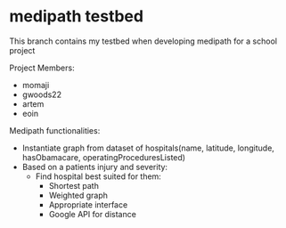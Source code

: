 # medipath testbed

This branch contains my testbed when developing medipath for a school project

Project Members:
  - momaji
  - gwoods22
  - artem
  - eoin

Medipath functionalities:
  - Instantiate graph from dataset of hospitals(name, latitude, longitude, hasObamacare, operatingProceduresListed)
  - Based on a patients injury and severity:
      - Find hospital best suited for them:
          - Shortest path
          - Weighted graph
          - Appropriate interface
          - Google API for distance
